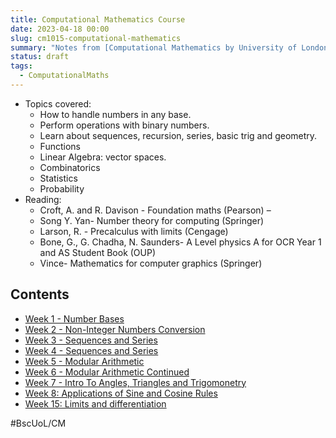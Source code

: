 ```yaml
---
title: Computational Mathematics Course
date: 2023-04-18 00:00
slug: cm1015-computational-mathematics
summary: "Notes from [Computational Mathematics by University of London](https://www.coursera.org/learn/uol-cm1015-computational-mathematics)"
status: draft
tags:
  - ComputationalMaths
---
```


* Topics covered:
    * How to handle numbers in any base.
    * Perform operations with binary numbers.
    * Learn about sequences, recursion, series, basic trig and geometry.
    * Functions
    * Linear Algebra: vector spaces.
    * Combinatorics
    * Statistics
    * Probability
* Reading:
    * Croft, A. and R. Davison - Foundation maths (Pearson) –
    * Song Y. Yan- Number theory for computing (Springer)
    * Larson, R. - Precalculus with limits (Cengage)
    * Bone, G., G. Chadha, N. Saunders- A Level physics A for OCR Year 1 and AS Student Book (OUP)
    * Vince- Mathematics for computer graphics (Springer)

## Contents

* [Week 1 - Number Bases](week-1-number-bases.md)
* [Week 2 - Non-Integer Numbers Conversion](week-2-non-integer-conversion.md)
* [Week 3 - Sequences and Series](week-3-sequences-and-series.md)
* [Week 4 - Sequences and Series](week-4-sequences-and-series.md)
* [Week 5 - Modular Arithmetic](week-5-modular-arithmetic.md)
* [Week 6 - Modular Arithmetic Continued](week-6-modular-arithmetic-cont.md)
* [Week 7 - Intro To Angles, Triangles and Trigomonetry](week-7-intro-to-angles-triangles-trig.md)
* [Week 8: Applications of Sine and Cosine Rules](week-8-applications-of-sine-and-cosine-rules.md)
* [Week 15: Limits and differentiation](week-15-limits-and-differentiation.md)

#BscUoL/CM
